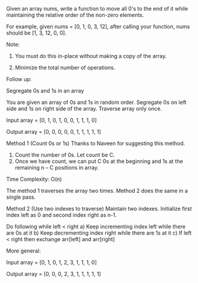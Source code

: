 Given an array nums, write a function to move all 0's to the end of it while maintaining the relative order of the non-zero elements.

For example, given nums = [0, 1, 0, 3, 12], after calling your function, nums should be [1, 3, 12, 0, 0].

Note:

1. You must do this in-place without making a copy of the array.

2. Minimize the total number of operations.


Follow up:

Segregate 0s and 1s in an array

You are given an array of 0s and 1s in random order. Segregate 0s on left side and 1s on right side of the array. Traverse array only once.

Input array   =  [0, 1, 0, 1, 0, 0, 1, 1, 1, 0] 

Output array =  [0, 0, 0, 0, 0, 1, 1, 1, 1, 1] 

Method 1 (Count 0s or 1s) 
Thanks to Naveen for suggesting this method.
1) Count the number of 0s. Let count be C.
2) Once we have count, we can put C 0s at the beginning and 1s at the remaining n – C positions in array.

Time Complexity: O(n)

The method 1 traverses the array two times. Method 2 does the same in a single pass.

Method 2 (Use two indexes to traverse)
Maintain two indexes. Initialize first index left as 0 and second index right as n-1.

Do following while left < right
a) Keep incrementing index left while there are 0s at it
b) Keep decrementing index right while there are 1s at it
c) If left < right then exchange arr[left] and arr[right]

More general:

Input array   =  [0, 1, 0, 1, 2, 3, 1, 1, 1, 0] 

Output array =  [0, 0, 0, 2, 3, 1, 1, 1, 1, 1] 
